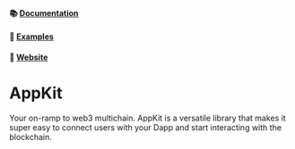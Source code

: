 #### 📚 [Documentation](https://docs.walletconnect.com/appkit/react-native/core/installation)

#### 🔎 [Examples](https://github.com/WalletConnect/react-native-examples)

#### 🔗 [Website](https://walletconnect.com/appkit)

# AppKit

Your on-ramp to web3 multichain. AppKit is a versatile library that makes it super easy to connect users with your Dapp and start interacting with the blockchain.
